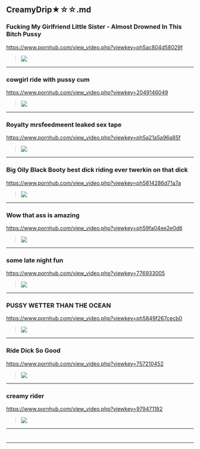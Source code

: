 ## CreamyDrip★☆☆.md
### Fucking My Girlfriend Little Sister - Almost Drowned In This Bitch Pussy
https://www.pornhub.com/view_video.php?viewkey=ph5ac804d58029f
>![](https://ci.phncdn.com/videos/201804/06/161094332/original/(m=ecuKGgaaaa)(mh=BCkK7rK1MMHB5wzi)3.jpg)
---
### cowgirl ride with pussy cum
https://www.pornhub.com/view_video.php?viewkey=2049146049
>![](https://ci.phncdn.com/videos/201304/26/11586341/original/(m=ecuKGgaaaa)(mh=8BO7zejmdMrr_I-A)4.jpg)
---
### Royalty mrsfeedmeent leaked sex tape
https://www.pornhub.com/view_video.php?viewkey=ph5a21a5a96a85f
>![](https://ci.phncdn.com/videos/201712/01/143554412/original/(m=ecuKGgaaaa)(mh=afKQaVqMQIwsSqUc)1.jpg)
---
### Big Oily Black Booty best dick riding ever twerkin on that dick
https://www.pornhub.com/view_video.php?viewkey=ph5814286d71a7a
>![](https://ci.phncdn.com/videos/201610/29/94410841/original/(m=ecuKGgaaaa)(mh=tUHiBGCZGWVKeLiM)3.jpg)
---
### Wow that ass is amazing
https://www.pornhub.com/view_video.php?viewkey=ph59fa04ee2e0d6
>![](https://di.phncdn.com/videos/201711/01/139351352/original/(m=ecuKGgaaaa)(mh=Uclluk-RDc9lSiyG)14.jpg)
---
### some late night fun
https://www.pornhub.com/view_video.php?viewkey=776933005
>![](https://ci.phncdn.com/videos/201501/12/37367001/original/(m=ecuKGgaaaa)(mh=KmFYe-Vv_FIVuou3)12.jpg)
---
### PUSSY WETTER THAN THE OCEAN
https://www.pornhub.com/view_video.php?viewkey=ph5849f267cecb0
>![](https://ci.phncdn.com/videos/201612/09/98510392/original/(m=ecuKGgaaaa)(mh=JB0M1GT4tKPd-YDH)10.jpg)
---
### Ride Dick So Good
https://www.pornhub.com/view_video.php?viewkey=757210452
>![](https://ci.phncdn.com/videos/201406/02/27602661/original/(m=ecuKGgaaaa)(mh=EgNzhoPtd4Vhcqhz)10.jpg)
---
### creamy rider
https://www.pornhub.com/view_video.php?viewkey=979471182
>![](https://ci.phncdn.com/videos/201306/11/13337301/original/(m=ecuKGgaaaa)(mh=CDolwBp2kQp4XjTi)9.jpg)
---
### 

>![]()
---
